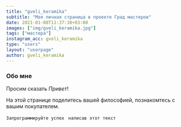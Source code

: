 ```yaml
---
title: "gveli_keramika"
subtitle: "Моя личная страница в проекте Град мастеров"
date: 2021-01-08T11:37:38+03:00
images: ["img/gveli_keramika.jpg"]
tags: ["мастера"]
instagram_acc: gveli_keramika
type: "users"
layout: "userpage"
author: gveli_keramika
---
```


### Обо мне
Просим сказать  *Привет*!

На этой странице поделитесь вашей философией, познакомтесь с вашим покупателем.

```Запрограммируйте успех ```
```написав этот текст```
